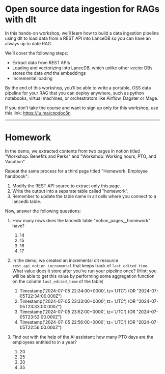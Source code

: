 # Open source data ingestion for RAGs with dlt

In this hands-on workshop, we’ll learn how to build a data ingestion pipeline using dlt to load data from a REST API into LanceDB so you can have an always up to date RAG.

​We’ll cover the following steps:

* Extract data from REST APIs
* Loading and vectorizing into LanceDB, which unlike other vector DBs stores the data _and_ the embeddings
* Incremental loading

​By the end of this workshop, you’ll be able to write a portable, OSS data pipeline for your RAG that you can deploy anywhere, such as python notebooks, virtual machines, or orchestrators like Airflow, Dagster or Mage.

If you don't take the course and want to sign up only for this workshop, use this link: https://lu.ma/cnpdoc5n

--- 

# Homework
In the demo, we extracted contents from two pages in notion titled "Workshop: Benefits and Perks" and "Workshop: Working hours, PTO, and Vacation". 

Repeat the same process for a third page titled "Homework: Employee handbook":
1. Modify the REST API source to extract only this page.
2. Write the output into a separate table called "homework".
3. Remember to update the table name in all cells where you connect to a lancedb table.

Now, answer the following questions:  
1. How many rows does the lancedb table "notion_pages__homework" have?
    1. 14
    2. 15
    3. 16
    4. 17

2. In the demo, we created an incremental dlt resource `rest_api_notion_incremental` that keeps track of `last_edited_time`. What value does it store after you've run your pipeline once? (Hint: you will be able to get this value by performing some aggregation function on the column `last_edited_time` of the table)
    1. Timestamp('2024-07-05 22:34:00+0000', tz='UTC') (OR "2024-07-05T22:34:00.000Z")
    2. Timestamp('2024-07-05 23:33:00+0000', tz='UTC') (OR "2024-07-05T23:33:00.000Z")
    3. Timestamp('2024-07-05 23:52:00+0000', tz='UTC') (OR "2024-07-05T23:52:00.000Z")
    4. Timestamp('2024-07-05 22:56:00+0000', tz='UTC') (OR "2024-07-05T22:56:00.000Z")



3. Find out with the help of the AI assistant: how many PTO days are the employees entitled to in a year?  
    1. 20
    2. 25
    3. 30
    4. 35
